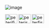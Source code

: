 ![image](https://github.com/PeterFishmann/Profile-Preview/blob/main/hacker.gif)
<p align="left">
<a href="https://twitter.com/peterifish" target="blank"><img align="center" src="https://raw.githubusercontent.com/rahuldkjain/github-profile-readme-generator/master/src/images/icons/Social/twitter.svg" alt="peterifish" height="30" width="40" /></a>
<a href="https://linkedin.com/in/peterisaacfishman" target="blank"><img align="center" src="https://raw.githubusercontent.com/rahuldkjain/github-profile-readme-generator/master/src/images/icons/Social/linked-in-alt.svg" alt="peterisaacfishman" height="30" width="40" /></a>
<a href="https://instagram.com/peterfishmann" target="blank"><img align="center" src="https://raw.githubusercontent.com/rahuldkjain/github-profile-readme-generator/master/src/images/icons/Social/instagram.svg" alt="peterfishmann" height="30" width="40" /></a>
</p>

